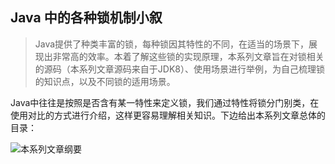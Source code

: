 ## Java 中的各种锁机制小叙

> ​       Java提供了种类丰富的锁，每种锁因其特性的不同，在适当的场景下，展现出非常高的效率。本着了解这些锁的实现原理，本系列文章旨在对锁相关的源码（本系列文章源码来自于JDK8）、使用场景进行举例，为自己梳理锁的知识点，以及不同锁的适用场景。

Java中往往是按照是否含有某一特性来定义锁，我们通过特性将锁分门别类，在使用对比的方式进行介绍，这样更容易理解相关知识。下边给出本系列文章总体的目录：

![本系列文章纲要](F:\PersonalWork\mwiki\mNote\library\003-Java篇\001-基础知识巩固\002-Java中锁机制小叙\099-images\001-outline.png)

